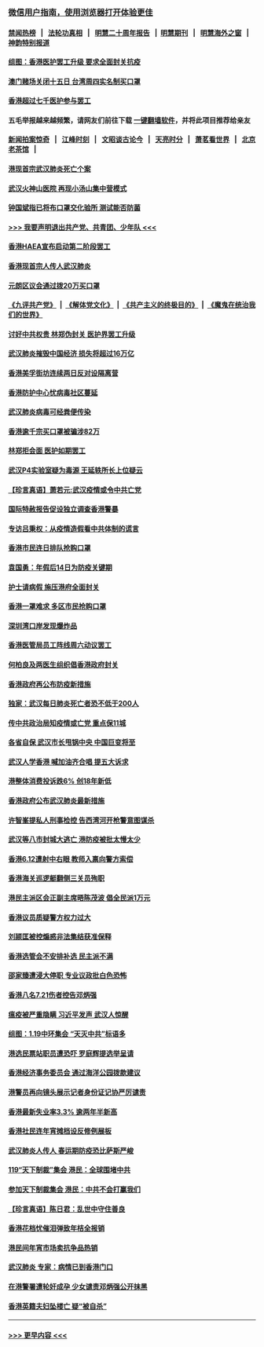 ### [微信用户指南，使用浏览器打开体验更佳](https://github.com/gfw-breaker/banned-news1/blob/master/indexes/wechat-guide.md?t=0)
#### [禁闻热榜](热点新闻.md?t=0)  &nbsp;&nbsp;|&nbsp;&nbsp; [法轮功真相](https://github.com/gfw-breaker/truth/blob/master/README.md?t=0) &nbsp;&nbsp;|&nbsp;&nbsp; [明慧二十周年报告](https://github.com/gfw-breaker/mh-reports/blob/master/README.md?t=0) &nbsp;&nbsp;|&nbsp;&nbsp;[明慧期刊](https://github.com/gfw-breaker/mh-qikan) &nbsp;&nbsp;|&nbsp;&nbsp; [明慧海外之窗](https://github.com/gfw-breaker/mh-news/blob/master/README.md?t=0) &nbsp;&nbsp;|&nbsp;&nbsp; [神韵特别报道](https://github.com/gfw-breaker/mh-news/blob/master/shenyun.md?t=0)
#### [组图：香港医护罢工升级 要求全面封关抗疫](../pages/nsc415/n11844107.md?t=02050944) 
#### [澳门赌场关闭十五日 台湾周四实名制买口罩](../pages/nsc415/n11845083.md?t=02050944) 
#### [香港超过七千医护参与罢工](../pages/nsc415/n11845051.md?t=02050944) 
#### 五毛举报越来越频繁，请网友们前往下载 [一键翻墙软件](https://github.com/gfw-breaker/ssr-accounts)，并将此项目推荐给亲友
#### [新闻拍案惊奇](https://github.com/gfw-breaker/banned-news1/blob/master/pages/link4.md) &nbsp;&nbsp;|&nbsp;&nbsp; [江峰时刻](https://github.com/gfw-breaker/banned-news1/blob/master/pages/link4.md) &nbsp;&nbsp;|&nbsp;&nbsp; [文昭谈古论今](https://github.com/gfw-breaker/banned-news1/blob/master/pages/link4.md) &nbsp;&nbsp;|&nbsp;&nbsp; [天亮时分](https://github.com/gfw-breaker/banned-news1/blob/master/pages/link4.md) &nbsp;&nbsp;|&nbsp;&nbsp; [萧茗看世界](https://github.com/gfw-breaker/banned-news1/blob/master/pages/link4.md) &nbsp;&nbsp;|&nbsp;&nbsp; [北京老茶馆](https://github.com/gfw-breaker/banned-news1/blob/master/pages/link4.md) &nbsp;&nbsp;|&nbsp;&nbsp; 
#### [港现首宗武汉肺炎死亡个案](../pages/nsc415/n11844998.md?t=02050944) 
#### [武汉火神山医院 再现小汤山集中营模式](../pages/nsc415/n11844763.md?t=02050944) 
#### [钟国斌指已将布口罩交化验所 测试能否防菌](../pages/nsc415/n11842783.md?t=02050944) 
#### [>>> 我要声明退出共产党、共青团、少年队 <<<](https://github.com/begood0513/goodnews/blob/master/quit/letter.md) 
#### [香港HAEA宣布启动第二阶段罢工](../pages/nsc415/n11842723.md?t=02050944) 
#### [香港现首宗人传人武汉肺炎](../pages/nsc415/n11842766.md?t=02050944) 
#### [元朗区议会通过拨20万买口罩](../pages/nsc415/n11842754.md?t=02050944) 
#### [《九评共产党》](https://github.com/begood0513/9ping.md/blob/master/README.md) &nbsp;|&nbsp; [《解体党文化》](../../../../jtdwh.md/blob/master/README.md)  &nbsp;|&nbsp; [《共产主义的终极目的》](../../../../gczydzjmd.md/blob/master/README.md) &nbsp;|&nbsp; [《魔鬼在统治我们的世界》](../../../../mgztzwmdsj.md/blob/master/README.md) 
#### [讨好中共权贵 林郑伪封关 医护界罢工升级](../pages/nsc415/n11842359.md?t=02050944) 
#### [武汉肺炎摧毁中国经济 损失将超过16万亿](../pages/nsc415/n11839723.md?t=02050944) 
#### [香港美孚街坊连续两日反对设隔离营](../pages/nsc415/n11839962.md?t=02050944) 
#### [香港防护中心忧病毒社区蔓延](../pages/nsc415/n11839933.md?t=02050944) 
#### [武汉肺炎病毒可经粪便传染](../pages/nsc415/n11839939.md?t=02050944) 
#### [香港逾千宗买口罩被骗涉82万](../pages/nsc415/n11839914.md?t=02050944) 
#### [林郑拒会面 医护如期罢工](../pages/nsc415/n11839892.md?t=02050944) 
#### [武汉P4实验室疑为毒源 王延轶所长上位疑云](../pages/nsc415/n11835543.md?t=02050944) 
#### [【珍言真语】萧若元:武汉疫情或令中共亡党](../pages/nsc415/n11829394.md?t=02050944) 
#### [国际特赦报告促设独立调查香港警暴](../pages/nsc415/n11833845.md?t=02050944) 
#### [专访吕秉权：从疫情造假看中共体制的谎言](../pages/nsc415/n11833813.md?t=02050944) 
#### [香港市民连日排队抢购口罩](../pages/nsc415/n11833794.md?t=02050944) 
#### [袁国勇：年假后14日为防疫关键期](../pages/nsc415/n11831088.md?t=02050944) 
#### [护士请病假 施压港府全面封关](../pages/nsc415/n11831030.md?t=02050944) 
#### [香港一罩难求 多区市民抢购口罩](../pages/nsc415/n11831002.md?t=02050944) 
#### [深圳湾口岸发现爆炸品](../pages/nsc415/n11828802.md?t=02050944) 
#### [香港医管局员工阵线周六动议罢工](../pages/nsc415/n11828762.md?t=02050944) 
#### [何柏良及两医生组织倡香港政府封关](../pages/nsc415/n11828749.md?t=02050944) 
#### [香港政府再公布防疫新措施](../pages/nsc415/n11828716.md?t=02050944) 
#### [独家：武汉每日肺炎死亡者恐不低于200人](../pages/nsc415/n11828240.md?t=02050944) 
#### [传中共政治局知疫情或亡党 重点保11城](../pages/nsc415/n11828145.md?t=02050944) 
#### [各省自保 武汉市长甩锅中央 中国巨变将至](../pages/nsc415/n11828021.md?t=02050944) 
#### [武汉人学香港 喊加油齐合唱 提五大诉求](../pages/nsc415/n11827046.md?t=02050944) 
#### [港整体消费投诉跌6% 创18年新低](../pages/nsc415/n11817280.md?t=02050944) 
#### [香港政府公布武汉肺炎最新措施](../pages/nsc415/n11817152.md?t=02050944) 
#### [许智峯提私人刑事检控 告西湾河开枪警意图谋杀](../pages/nsc415/n11817132.md?t=02050944) 
#### [武汉等八市封城大逃亡 港防疫被批太慢太少](../pages/nsc415/n11817058.md?t=02050944) 
#### [香港6.12遭射中右眼 教师入禀向警方索偿](../pages/nsc415/n11814678.md?t=02050944) 
#### [香港海关巡逻艇翻侧三关员殉职](../pages/nsc415/n11814604.md?t=02050944) 
#### [港民主派区会正副主席晤陈茂波 倡全民派1万元](../pages/nsc415/n11814582.md?t=02050944) 
#### [香港议员质疑警方权力过大](../pages/nsc415/n11814560.md?t=02050944) 
#### [刘颕匡被控煽惑非法集结获准保释](../pages/nsc415/n11811727.md?t=02050944) 
#### [香港选管会不安排补选 民主派不满](../pages/nsc415/n11811691.md?t=02050944) 
#### [邵家臻遭浸大停职 专业议政批白色恐怖](../pages/nsc415/n11811670.md?t=02050944) 
#### [香港八名7.21伤者控告邓炳强](../pages/nsc415/n11811623.md?t=02050944) 
#### [瘟疫被严重隐瞒 习近平发声 武汉人惊醒](../pages/nsc415/n11811186.md?t=02050944) 
#### [组图：1.19中环集会 “天灭中共”标语多](../pages/nsc415/n11809514.md?t=02050944) 
#### [港选民票站职员遭恐吓 罗庭辉提选举呈请](../pages/nsc415/n11808914.md?t=02050944) 
#### [香港经济事务委员会 通过海洋公园拨款建议](../pages/nsc415/n11808906.md?t=02050944) 
#### [港警员再向镜头展示记者身份证记协严厉谴责](../pages/nsc415/n11808888.md?t=02050944) 
#### [香港最新失业率3.3% 逾两年半新高](../pages/nsc415/n11808887.md?t=02050944) 
#### [香港社民连年宵摊档设反修例展板](../pages/nsc415/n11808857.md?t=02050944) 
#### [武汉肺炎人传人 春运期防疫恐比萨斯严峻](../pages/nsc415/n11808739.md?t=02050944) 
#### [119“天下制裁”集会 港民：全球围堵中共](../pages/nsc415/n11806318.md?t=02050944) 
#### [参加天下制裁集会 港民：中共不会打赢我们](../pages/nsc415/n11806596.md?t=02050944) 
#### [【珍言真语】陈日君：乱世中守住善良](../pages/nsc415/n11806247.md?t=02050944) 
#### [香港花档忧催泪弹致年桔全报销](../pages/nsc415/n11806130.md?t=02050944) 
#### [港民间年宵市场卖抗争品热销](../pages/nsc415/n11806073.md?t=02050944) 
#### [武汉肺炎 专家：病情已到香港门口](../pages/nsc415/n11806020.md?t=02050944) 
#### [在港警署遭轮奸成孕 少女谴责邓炳强公开抹黑](../pages/nsc415/n11805981.md?t=02050944) 
#### [香港英籍夫妇坠楼亡 疑“被自杀”](../pages/nsc415/n11805937.md?t=02050944) 

----
#### [ >>> 更早内容 <<< ](../indexes/nsc415-earlier.md)
